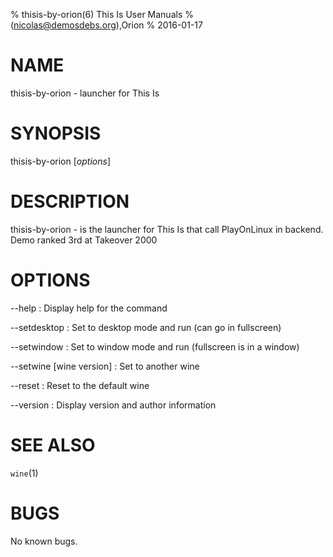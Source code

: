 % thisis-by-orion(6) This Is User Manuals
%  (nicolas@demosdebs.org),Orion
% 2016-01-17

# NAME
thisis-by-orion - launcher for This Is

# SYNOPSIS
thisis-by-orion [*options*]

# DESCRIPTION
thisis-by-orion - is the launcher for This Is that call PlayOnLinux in backend.
Demo ranked 3rd at Takeover 2000

# OPTIONS
\--help
:   Display help for the command

\--setdesktop
:   Set to desktop mode and run (can go in fullscreen)

\--setwindow
:   Set to window mode and run (fullscreen is in a window)

\--setwine [wine version]
:   Set to another wine

\--reset
:   Reset to the default wine

\--version
:   Display version and author information

# SEE ALSO
`wine`(1)

# BUGS
No known bugs.
